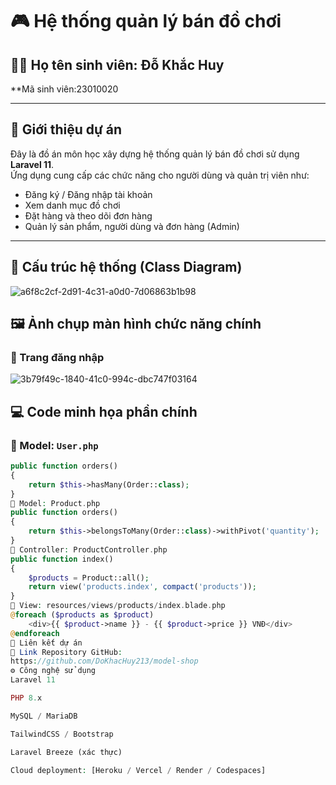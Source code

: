 # 🎮 Hệ thống quản lý bán đồ chơi

## 👨‍🎓 Họ tên sinh viên: Đỗ Khắc Huy  
**Mã sinh viên:23010020

---

## 📌 Giới thiệu dự án

Đây là đồ án môn học xây dựng hệ thống quản lý bán đồ chơi sử dụng **Laravel 11**.  
Ứng dụng cung cấp các chức năng cho người dùng và quản trị viên như:

- Đăng ký / Đăng nhập tài khoản
- Xem danh mục đồ chơi
- Đặt hàng và theo dõi đơn hàng
- Quản lý sản phẩm, người dùng và đơn hàng (Admin)

---

## 🧱 Cấu trúc hệ thống (Class Diagram)
![a6f8c2cf-2d91-4c31-a0d0-7d06863b1b98](https://github.com/user-attachments/assets/7e641ea3-aeb5-4ad0-9e51-91c957a0304f)


## 🖼️ Ảnh chụp màn hình chức năng chính

### 🔐 Trang đăng nhập

![3b79f49c-1840-41c0-994c-dbc747f03164](https://github.com/user-attachments/assets/f8716424-fef0-427d-b68a-fef8ea7039a2)






## 💻 Code minh họa phần chính

### 📁 Model: `User.php`

```php
public function orders()
{
    return $this->hasMany(Order::class);
}
📁 Model: Product.php
public function orders()
{
    return $this->belongsToMany(Order::class)->withPivot('quantity');
}
📁 Controller: ProductController.php
public function index()
{
    $products = Product::all();
    return view('products.index', compact('products'));
}
📁 View: resources/views/products/index.blade.php
@foreach ($products as $product)
    <div>{{ $product->name }} - {{ $product->price }} VNĐ</div>
@endforeach
🔗 Liên kết dự án
📂 Link Repository GitHub:
https://github.com/DoKhacHuy213/model-shop
⚙️ Công nghệ sử dụng
Laravel 11

PHP 8.x

MySQL / MariaDB

TailwindCSS / Bootstrap

Laravel Breeze (xác thực)

Cloud deployment: [Heroku / Vercel / Render / Codespaces]

